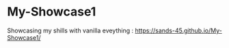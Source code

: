 # My-Showcase1
Showcasing my shills with vanilla eveything : https://sands-45.github.io/My-Showcase1/
